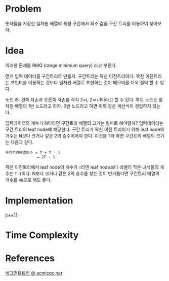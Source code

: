 # Problem

숫자들을 저장한 일차원 배열의 특정 구간에서 최소 값을 구간 트리를
이용하여 찾아보자.

# Idea

이러한 문제를 RMQ (range minimum query) 라고 부른다.

먼저 입력 데이터를 구간트리로 만들자. 구간트리는 꽉찬 이진트리이다.
꽉찬 이진트리는 포인터를 이용하는 것보다 일차원 배열로 표현하는 것이
메모리를 더욱 절약 할 수 있다.

노드 i의 왼쪽 자손과 오른쪽 자손을 각각 2×i, 2×i+1이라고 할 수 있다.
루트 노드는 일차원 배열의 1번 노드라고 하자. 0번 노드라고 하면 위와
같은 계산식이 성립하지 않는다. 

입력데이터의 개수가 N이라면 구간트리 배열의 크기는 얼마로 해야할까?
입력데이터는 구간 트리의 leaf node에 해당한다. 구간 트리가 꽉찬 이진
트리이기 위해 leaf node의 개수는 N보다 크거나 같은 2의 승수이어야
한다. 이것을 `T`라 하면 구간트리 배열의 크기는 다음과 같다.

```
구간트리배열의수 = T + T - 1
              = 2T - 1
```

꽉찬 이진트리에서 leaf node의 개수가 `T`라면 leaf node보다 레벨이
작은 녀석들의 개수는 `T-1`이다. N보다 크거나 같은 2의 승수를 찾는 것이
번거롭다면 구간트리 배열의 개수를 `4N`으로 해도 좋다.

# Implementation

[c++11](../fundamentals/tree/rmq/a.cpp)

# Time Complexity

# References

[세그먼트트리 @ acmicpc.net](https://www.acmicpc.net/blog/view/9)

